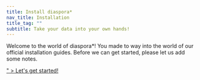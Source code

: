 ```yaml
---
title: Install diaspora*
nav_title: Installation
title_tag: ""
subtitle: Take your data into your own hands!
---
```


Welcome to the world of diaspora\*! You made to way into the world of our official installation guides. Before we can get started, please let us add some notes.

<div class="col-md">
  <a
    class="install-button btn btn-success btn-lg btn-block"
    href="<%= url_to "install", "version_select" %>"
  >
    Let's get started!
  </a>
</div>
